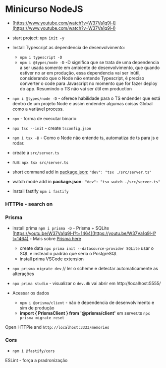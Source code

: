 # Minicurso NodeJS

- [https://www.youtube.com/watch?v=W37Va1q9l-I](https://www.youtube.com/watch?v=W37Va1q9l-I)

- start project: `npm init -y`
- Install Typescript as dependencia de desenvolvimento:
  - `npm i typescript -D`
  - `npm i @types/node -D` -D significa que se trata de uma dependencia a ser usada somente em ambiente de desenvolvimento, que quando estiver no ar em produção, essa dependencia vai ser inútil, considerando que o Node não entende Typescript, é preciso converter o code para Javascript no momento que for fazer deploy do app. Resumindo o TS não vai ser útil em production
- `npm i @types/node -D` - oferece habilidade para o TS endender que está dentro de um projeto Node e assim endender algumas coisas Global como a variável process.
- `npx` - forma de executar binario
- `npx tsc --init` - create `tsconfig.json`
- `npm i tsx -D` - Como o Node não entende ts, automatiza de ts para js e rodar.

- create a `src/server.ts`
- run: `npx tsx src/server.ts`
- short command add in <ins>package.json:</ins> `"dev": "tsx ./src/server.ts"`
- watch mode add in **package.json**:` "dev": "tsx watch ./src/server.ts"`
- Install fastify `npm i fastify`

### HTTPie - search on

### Prisma

- install prima `npm i prisma -D` - Prisma + SQLite [https://youtu.be/W37Va1q9l-I?t=1464](https://youtu.be/W37Va1q9l-I?t=1464) - Mais sobre [Prisma here](https://www.youtube.com/watch?v=uApCW1gcpdE)

  - create data `npx prima init --datasource-provider SQLite` usar o SQL e instead o padrão que seria o PostgreSQL
  - install prima VSCode extension

- `npx prisma migrate dev` // ler o scheme e detectar automaticamente as alterações
- `npx prima studio` - visualizar o `dev.db` vai abrir em http://localhost:5555/

- Acessar os dados
  - `npm i @prisma/client` - não é dependencia de desenvolvimento e sim de produção
  - **import { PrismaClient } from '@prisma/client'** em server.ts
    `npx prisma migrate reset`

Open HTTPie and `http://localhost:3333/memories`

### Cors

- `npm i @fastify/cors`

ESLint - força a pradronização
